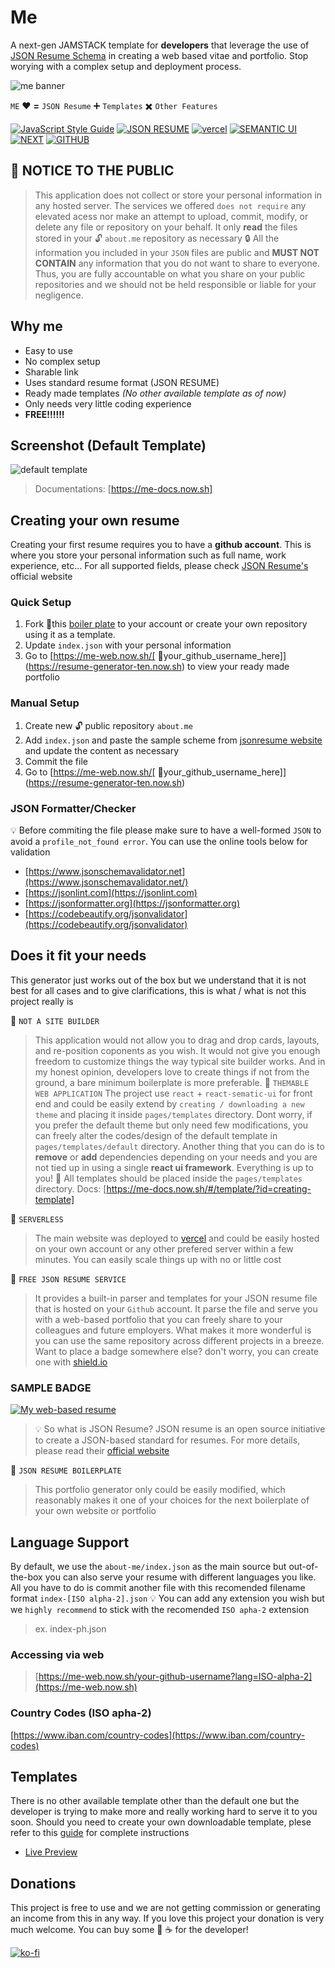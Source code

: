 # Me

A next-gen JAMSTACK template for **developers** that leverage the use of [JSON Resume Schema](https://jsonresume.org/schema) in creating a web based vitae and portfolio. Stop worying with a complex setup and deployment process.

![me banner](https://user-images.githubusercontent.com/10413754/79948155-e5e9da80-84a5-11ea-83eb-34e2f5aa89f6.png)

   `ME` :heart: **=** `JSON Resume` :heavy_plus_sign: `Templates` :heavy_multiplication_x: `Other Features`

[![JavaScript Style Guide](https://img.shields.io/badge/Code%20Style-Standard%20-green?style=for-the-badge&logo=javascript)](https://github.com/standard/standard) [![JSON RESUME](https://img.shields.io/badge/format-JSON%20RESUME%20-yellow?style=for-the-badge&logo=json)](http://jsonresume.org) [![vercel](https://img.shields.io/badge/POWERED%20BY-vercel%20-black?style=for-the-badge&logo=zeit)](https://vercel.com/) [![SEMANTIC UI](https://img.shields.io/badge/react-sematic%20UI-teal?style=for-the-badge&logo=react)](https://react.semantic-ui.com/) [![NEXT](https://img.shields.io/badge/serverless-nextjs-black?style=for-the-badge&logo=next.js)](https://nextjs.org) [![GITHUB](https://img.shields.io/badge/repo-github-black?style=for-the-badge&logo=github)](https://github.com)

## :loudspeaker: NOTICE TO THE PUBLIC

> This application does not collect or store your personal information in any hosted server. The services we offered `does not require` any elevated acess nor make an attempt to upload, commit, modify, or delete any file or repository on your behalf. It only **read** the files stored in your :unlock: `about.me` repository as necessary
> :lock: All the information you included in your `JSON` files are public and **MUST NOT CONTAIN** any information that you do not want to share to everyone. Thus, you are fully accountable on what you share on your public repositories and we should not be held responsible or liable for your negligence.

## Why me

- Easy to use
- No complex setup
- Sharable link
- Uses standard resume format (JSON RESUME)
- Ready made templates *(No other available template as of now)*
- Only needs very little coding experience
- **FREE!!!!!!**

## Screenshot (Default Template)

![default template](https://user-images.githubusercontent.com/10413754/79752457-e9b31b00-8346-11ea-81df-4401a5ea3773.png)

> Documentations: [https://me-docs.now.sh]

## Creating your own resume

Creating your first resume requires you to have a **github account**. This is where you store your personal information such as full name, work experience, etc... For all supported fields, please check [JSON Resume's](https://jsonresume.org/schema/) official website

### Quick Setup

1. Fork :fork_and_knife:this [boiler plate](https://github.com/jkga/json-resume-template) to your account or create your own repository using it as a template.
2. Update `index.json` with your personal information
3. Go to [https://me-web.now.sh/[ :man:your_github_username_here]](https://resume-generator-ten.now.sh) to view your ready made portfolio  

### Manual Setup

1. Create new :unlock: public repository `about.me`
2. Add `index.json` and paste the sample scheme from [jsonresume website](https://jsonresume.org/schema/) and update the content as necessary
3. Commit the file
4. Go to [https://me-web.now.sh/[ :man:your_github_username_here]](https://resume-generator-ten.now.sh)

### JSON Formatter/Checker

:bulb: Before commiting the file please make sure to have a well-formed `JSON` to avoid a `profile_not_found error`. You can use the online tools below for validation

- [https://www.jsonschemavalidator.net](https://www.jsonschemavalidator.net/)
- [https://jsonlint.com](https://jsonlint.com)
- [https://jsonformatter.org](https://jsonformatter.org)
- [https://codebeautify.org/jsonvalidator](https://codebeautify.org/jsonvalidator)

## Does it fit your needs

This generator just works out of the box but we understand that it is not best for all cases and to give clarifications, this is what / what is not this project really is

:art: `NOT A SITE BUILDER`
> This application would not allow you to drag and drop cards, layouts, and re-position coponents as you wish. It would not give you enough freedom to customize things the way typical site builder works. And in my honest opinion, developers love to create things if not from the ground, a bare minimum boilerplate is more preferable.
:city_sunrise: `THEMABLE WEB APPLICATION`
> The project use `react` + `react-sematic-ui` for front end and could be easily extend by `creating / downloading a new theme` and placing it inside `pages/templates` directory. Dont worry, if you prefer the default theme but only need few modifications, you can freely alter the codes/design of the default template in `pages/templates/default` directory.
Another thing that you can do is to **remove** or **add** dependencies depending on your needs and you are not tied up in using a single **react ui framework**. Everything is up to you!
> :bell: All templates should be placed inside the `pages/templates` directory.
> Docs: [https://me-docs.now.sh/#/template/?id=creating-template]

:rocket: `SERVERLESS`
> The main website was deployed to [vercel](https://vercel.com) and could be easily hosted on your own account or any other prefered server within a few minutes. You can easily scale things up with no or little cost

:truck: `FREE JSON RESUME SERVICE`
> It provides a built-in parser and templates for your JSON resume file that is hosted on your `Github` account. It parse the file and serve you with a web-based portfolio that you can freely share to your colleagues and future employers. What makes it more wonderful is you can use the same repository across different projects in a breeze.
> Want to place a badge somewhere else? don't worry, you can create one with [shield.io](https://shield.io)

### SAMPLE BADGE

[![My web-based resume](https://img.shields.io/badge/resume-yourNameHere%20-green?style=for-the-badge&logo=json)](https://resume-generator.jkga.now.sh)
> :bulb: So what is JSON Resume? JSON resume is an open source initiative to create a JSON-based standard for resumes. For more details, please read their [official website](https://jsonresume.org/)

:green_book: `JSON RESUME BOILERPLATE`
> This portfolio generator only could be easily modified, which reasonably makes it one of your choices for the next boilerplate of your own website or portfolio

## Language Support

By default, we use the `about-me/index.json` as the main source but out-of-the-box you can also serve your resume with different languages you like. All you have to do is commit another file with this recomended filename format `index-[ISO alpha-2].json`
:bulb: You can add any extension you wish but we `highly recommend` to stick with the recomended `ISO apha-2` extension
> ex. index-ph.json

### Accessing via web

> [https://me-web.now.sh/your-github-username?lang=ISO-alpha-2](https://me-web.now.sh)

### Country Codes (ISO apha-2)

[https://www.iban.com/country-codes](https://www.iban.com/country-codes)

## Templates

There is no other available template other than the default one but the developer is trying to make more and really working hard to serve it to you soon. Should you need to create your own downloadable template, plese refer to this [guide](https://me-docs.now.sh/#/template/?id=creating-template) for complete instructions

- [Live Preview](https://me-web.now.sh/preview/templates/default)

## Donations

This project is free to use and we are not getting commission or generating an income from this in any way. If you love this project your donation is very much welcome. You can buy some :beer: :coffee: for the developer!

[![ko-fi](https://www.ko-fi.com/img/githubbutton_sm.svg)](https://ko-fi.com/F2F71KUIX)
